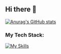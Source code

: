 ## Hi there 👋

[![Anurag's GitHub stats](https://github-readme-stats.vercel.app/api?username=goodCircle)](https://github.com/anuraghazra/github-readme-stats)

### My Tech Stack:
[![My Skills](https://skillicons.dev/icons?i=java,go,rust)](https://skillicons.dev)



